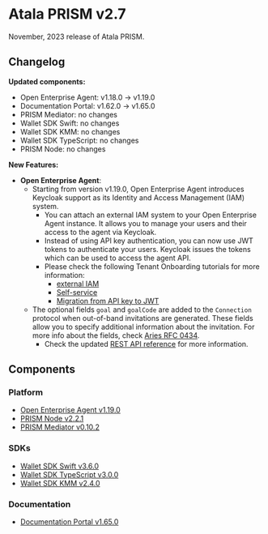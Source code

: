 # Atala PRISM v2.7

November, 2023 release of Atala PRISM.

## Changelog

**Updated components:**

- Open Enterprise Agent: v1.18.0 -> v1.19.0
- Documentation Portal: v1.62.0 -> v1.65.0
- PRISM Mediator: no changes
- Wallet SDK Swift: no changes
- Wallet SDK KMM: no changes
- Wallet SDK TypeScript: no changes
- PRISM Node: no changes

**New Features:**

- **Open Enterprise Agent**:
  - Starting from version v1.19.0, Open Enterprise Agent introduces Keycloak support as its Identity and Access Management (IAM) system.
    - You can attach an external IAM system to your Open Enterprise Agent instance. It allows you to manage your users and their access to the agent via Keycloak.
    - Instead of using API key authentication, you can now use JWT tokens to authenticate your users. Keycloak issues the tokens which can be used to access the agent API.
    - Please check the following Tenant Onboarding tutorials for more information:
      - [external IAM](https://staging-docs.atalaprism.io/tutorials/multitenancy/tenant-onboarding-ext-iam)
      - [Self-service](https://staging-docs.atalaprism.io/tutorials/multitenancy/tenant-onboarding-self-service)
      - [Migration from API key to JWT](https://staging-docs.atalaprism.io/tutorials/multitenancy/tenant-migration)
  - The optional fields `goal` and `goalCode` are added to the `Connection` protocol when out-of-band invitations are generated. These fields allow you to specify additional information about the invitation. For more info about the fields, check [Aries RFC 0434](https://github.com/hyperledger/aries-rfcs/blob/main/features/0434-outofband/README.md).
    - Check the updated [REST API reference](https://staging-docs.atalaprism.io/agent-api/#tag/Connections-Management/operation/createConnection) for more information.

## Components

### Platform

* [Open Enterprise Agent v1.19.0](https://github.com/hyperledger-labs/open-enterprise-agent/releases/tag/prism-agent-v1.19.0)
* [PRISM Node v2.2.1](https://github.com/input-output-hk/atala-prism/releases/tag/v2.2.1)
* [PRISM Mediator v0.10.2](https://github.com/input-output-hk/atala-prism-mediator/releases/tag/prism-mediator-v0.10.2)

### SDKs

* [Wallet SDK Swift v3.6.0](https://github.com/input-output-hk/atala-prism-wallet-sdk-swift/releases/tag/3.6.0)
* [Wallet SDK TypeScript v3.0.0](https://github.com/input-output-hk/atala-prism-wallet-sdk-ts/releases/tag/v3.0.0)
* [Wallet SDK KMM v2.4.0](https://github.com/input-output-hk/atala-prism-wallet-sdk-kmm/releases/tag/v2.4.0)

### Documentation

* [Documentation Portal v1.65.0](https://github.com/input-output-hk/atala-prism-docs/releases/tag/v1.65.0)
